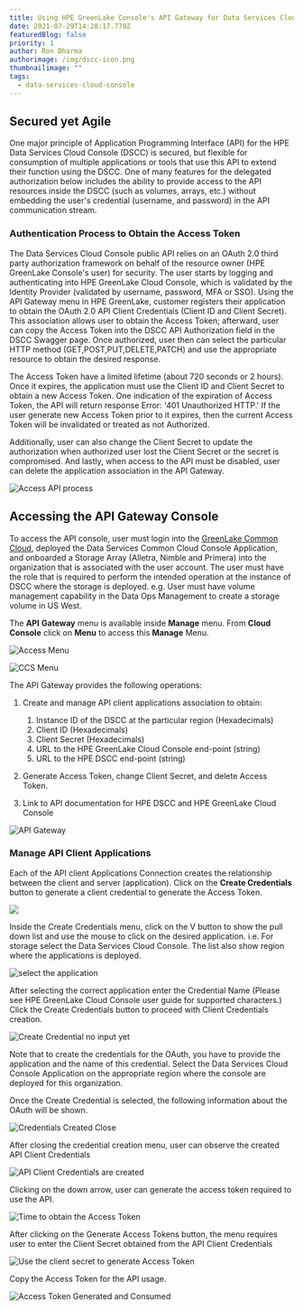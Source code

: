 ```yaml
---
title: Using HPE GreenLake Console's API Gateway for Data Services Cloud Console
date: 2021-07-29T14:28:17.779Z
featuredBlog: false
priority: 1
author: Ron Dharma
authorimage: /img/dscc-icon.png
thumbnailimage: ""
tags:
  - data-services-cloud-console
---
```

## Secured yet Agile

One major principle of Application Programming Interface (API) for the HPE Data Services Cloud Console (DSCC) is secured, but flexible for consumption of multiple applications or tools that use this API to extend their function using the DSCC. One of many features for the delegated authorization below includes the ability to provide access to the API resources inside the DSCC (such as volumes, arrays, etc.) without embedding the user's credential (username, and password) in the API communication stream.

### Authentication Process to Obtain the Access Token

The Data Services Cloud Console public API relies on an OAuth 2.0 third party authorization framework on behalf of the resource owner (HPE GreenLake Console's user) for security. The user starts by logging and authenticating into HPE GreenLake Cloud Console, which is validated by the Identity Provider (validated by username, password, MFA or SSO). Using the API Gateway menu in HPE GreenLake, customer registers their application to obtain the OAuth 2.0 API Client Credentials (Client ID and Client Secret). This association allows user to obtain the Access Token; afterward, user can copy the Access Token into the DSCC API Authorization field in the DSCC Swagger page. Once authorized, user then can select the particular HTTP method (GET,POST,PUT,DELETE,PATCH) and use the appropriate resource to obtain the desired response. 

The Access Token have a limited lifetime (about 720 seconds or 2 hours). Once it expires, the application must use the Client ID and Client Secret to obtain a new Access Token. One indication of the expiration of Access Token, the API will return response Error: '401 Unauthorized HTTP.'  If the user generate new Access Token prior to it expires, then the current Access Token will be invalidated or treated as not Authorized. 

Additionally, user can also change the Client Secret to update the authorization when authorized user lost the Client Secret or the secret is compromised. And lastly, when access to the API must be disabled, user can delete the application association in the API Gateway. 

![Access API process](/img/user-guide-for-authorization.png "Process to authenticate and to obtain secure access ")

## Accessing the API Gateway Console

To access the API console, user must login into the [GreenLake Common Cloud](https:\common.cloud.hpe.com), deployed the Data Services Common Cloud Console Application, and onboarded a Storage Array (Alletra, Nimble and Primera) into the organization that is associated with the user account. The user must have the role that is required to perform the intended operation at the instance of DSCC where the storage is deployed. e.g. User must have volume management capability in the Data Ops Management to create a storage volume in US West. 

The **API** **Gateway** menu is available inside **Manage** menu. From **Cloud Console** click on **Menu** to access this **Manage** Menu.

![Access Menu ](/img/accesing-manage-menu-from-console.png "Menu in Cloud Console")

![CCS Menu](/img/accesing-api-gateway-from-manage-menu.png "GreenLake Common Cloud Menu")

The API Gateway provides the following operations:

1. Create and manage API client applications association to obtain:

   1. Instance ID of the DSCC at the particular region (Hexadecimals)
   2. Client ID (Hexadecimals)
   3. Client Secret (Hexadecimals)
   4. URL to the HPE GreenLake Cloud Console end-point (string)
   5. URL to the HPE DSCC end-point (string)
2. Generate Access Token, change Client Secret, and delete Access Token.
3. Link to API documentation for HPE DSCC and HPE GreenLake Cloud Console 

![API Gateway](/img/api-gateway-block.png "DSCC API Gateway")

### Manage API Client Applications

Each of the API client Applications Connection creates the relationship between the client and server (application). Click on the **Create Credentials** button to generate a client credential to generate the Access Token.

![](/img/create-credentials-button.png)

Inside the Create Credentials menu, click on the V button to show the pull down list and use the mouse to click on the desired application. i.e. For storage select the Data Services Cloud Console. The list also show region where the applications is deployed.

![select the application](/img/select-the-desired-application.png "Choose application (DSCC)")

After selecting the correct application enter the Credential Name (Please see HPE GreenLake Cloud Console user guide for supported characters.) Click the Create Credentials button to proceed with Client Credentials creation.

![Create Credential no input yet](/img/create-credentials-menu.png "Generate Client Credentials 1st time")

Note that to create the credentials for the OAuth, you have to provide the application and the name of this credential. Select the Data Services Cloud Console Application on the appropriate region where the console are deployed for this organization.

Once the Create Credential is selected, the following information about the OAuth will be shown.

![](/img/api-client-credential-created.png "Credentials Created Close")

After closing the credential creation menu, user can observe the created API Client Credentials

![](/img/application-credential-created-prior-shown.png "API Client Credentials are created")

Clicking on the down arrow, user can generate the access token required to use the API.

![](/img/api-client-credential-get-access-token.png "Time to obtain the Access Token")

After clicking on the Generate Access Tokens button, the menu requires user to enter the Client Secret obtained from the API Client Credentials 

![](/img/generate-access-token-with-secret.png "Use the client secret to generate Access Token")

Copy the Access Token for the API usage.

![](/img/access-token-created-and-close.png "Access Token Generated and Consumed")